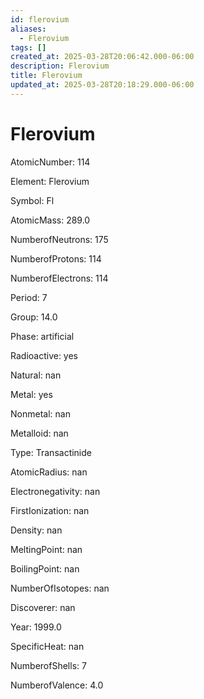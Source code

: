 ```yaml
---
id: flerovium
aliases:
  - Flerovium
tags: []
created_at: 2025-03-28T20:06:42.000-06:00
description: Flerovium
title: Flerovium
updated_at: 2025-03-28T20:18:29.000-06:00
---
```




# Flerovium

AtomicNumber: 114

Element: Flerovium

Symbol: Fl

AtomicMass: 289.0

NumberofNeutrons: 175

NumberofProtons: 114

NumberofElectrons: 114

Period: 7

Group: 14.0

Phase: artificial

Radioactive: yes

Natural: nan

Metal: yes

Nonmetal: nan

Metalloid: nan

Type: Transactinide

AtomicRadius: nan

Electronegativity: nan

FirstIonization: nan

Density: nan

MeltingPoint: nan

BoilingPoint: nan

NumberOfIsotopes: nan

Discoverer: nan

Year: 1999.0

SpecificHeat: nan

NumberofShells: 7

NumberofValence: 4.0

